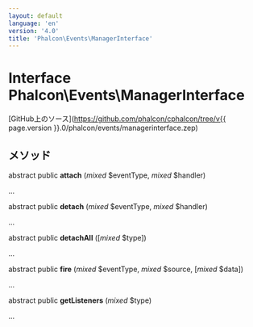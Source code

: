 ```yaml
---
layout: default
language: 'en'
version: '4.0'
title: 'Phalcon\Events\ManagerInterface'
---
```


# Interface **Phalcon\Events\ManagerInterface**

[GitHub上のソース](https://github.com/phalcon/cphalcon/tree/v{{ page.version }}.0/phalcon/events/managerinterface.zep)

## メソッド

abstract public **attach** (*mixed* $eventType, *mixed* $handler)

...

abstract public **detach** (*mixed* $eventType, *mixed* $handler)

...

abstract public **detachAll** ([*mixed* $type])

...

abstract public **fire** (*mixed* $eventType, *mixed* $source, [*mixed* $data])

...

abstract public **getListeners** (*mixed* $type)

...